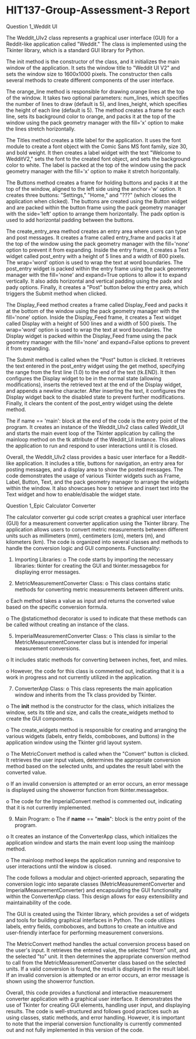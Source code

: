 # HIT137-Group-Assessment-3 Report
Question 1_Weddit UI

The Weddit_UIv2 class represents a graphical user interface (GUI) for a Reddit-like application called "Weddit." The class is implemented using the Tkinter library, which is a standard GUI library for Python.

The init method is the constructor of the class, and it initializes the main window of the application. It sets the window title to "Weddit UI V2" and sets the window size to 1600x1000 pixels. The constructor then calls several methods to create different components of the user interface.

The orange_line method is responsible for drawing orange lines at the top of the window. It takes two optional parameters: num_lines, which specifies the number of lines to draw (default is 5), and lines_height, which specifies the height of each line (default is 5). The method creates a frame for each line, sets its background color to orange, and packs it at the top of the window using the pack geometry manager with the fill='x' option to make the lines stretch horizontally.

The Titles method creates a title label for the application. It uses the font module to create a font object with the Comic Sans MS font family, size 30, and bold weight. It then creates a label widget with the text "Welcome to WedditV2," sets the font to the created font object, and sets the background color to white. The label is packed at the top of the window using the pack geometry manager with the fill='x' option to make it stretch horizontally.

The Buttons method creates a frame for holding buttons and packs it at the top of the window, aligned to the left side using the anchor='w' option. It creates three buttons: "Settings," "Home," and "???" (which closes the application when clicked). The buttons are created using the Button widget and are packed within the button frame using the pack geometry manager with the side='left' option to arrange them horizontally. The padx option is used to add horizontal padding between the buttons.

The create_entry_area method creates an entry area where users can type and post messages. It creates a frame called entry_frame and packs it at the top of the window using the pack geometry manager with the fill='none' option to prevent it from expanding. Inside the entry frame, it creates a Text widget called post_entry with a height of 5 lines and a width of 800 pixels. The wrap='word' option is used to wrap the text at word boundaries. The post_entry widget is packed within the entry frame using the pack geometry manager with the fill='none' and expand=True options to allow it to expand vertically. It also adds horizontal and vertical padding using the padx and pady options. Finally, it creates a "Post" button below the entry area, which triggers the Submit method when clicked.

The Display_Feed method creates a frame called Display_Feed and packs it at the bottom of the window using the pack geometry manager with the fill='none' option. Inside the Display_Feed frame, it creates a Text widget called Display with a height of 500 lines and a width of 500 pixels. The wrap='word' option is used to wrap the text at word boundaries. The Display widget is packed within the Display_Feed frame using the pack geometry manager with the fill='none' and expand=False options to prevent it from expanding.

The Submit method is called when the "Post" button is clicked. It retrieves the text entered in the post_entry widget using the get method, specifying the range from the first line (1.0) to the end of the text (tk.END). It then configures the Display widget to be in the normal state (allowing modifications), inserts the retrieved text at the end of the Display widget, and appends a newline character. After inserting the text, it configures the Display widget back to the disabled state to prevent further modifications. Finally, it clears the content of the post_entry widget using the delete method.

The if name == 'main': block at the end of the code is the entry point of the program. It creates an instance of the Weddit_UIv2 class called Weddit_UI and starts the main event loop of the Tkinter application by calling the mainloop method on the tk attribute of the Weddit_UI instance. This allows the application to run and respond to user interactions until it is closed.

Overall, the Weddit_UIv2 class provides a basic user interface for a Reddit-like application. It includes a title, buttons for navigation, an entry area for posting messages, and a display area to show the posted messages. The code demonstrates the usage of various Tkinter widgets such as Frame, Label, Button, Text, and the pack geometry manager to arrange the widgets within the window. It also showcases how to retrieve and insert text into the Text widget and how to enable/disable the widget state.

Question 1_Epic Calculator Converter

The calculator converter gui code script creates a graphical user interface (GUI) for a measurement converter application using the Tkinter library. The application allows users to convert metric measurements between different units such as millimeters (mm), centimeters (cm), meters (m), and kilometers (km). The code is organized into several classes and methods to handle the conversion logic and GUI components.
Functionality:
1.	Importing Libraries: 
o	The code starts by importing the necessary libraries: tkinter for creating the GUI and tkinter.messagebox for displaying error messages.

3.	MetricMeasurementConverter Class: 
o	This class contains static methods for converting metric measurements between different units.

o	Each method takes a value as input and returns the converted value based on the specific conversion formula.

o	The @staticmethod decorator is used to indicate that these methods can be called without creating an instance of the class.

5.	ImperialMeasurementConverter Class: 
o	This class is similar to the MetricMeasurementConverter class but is intended for imperial measurement conversions.

o	It includes static methods for converting between inches, feet, and miles.

o	However, the code for this class is commented out, indicating that it is a work in progress and not currently utilized in the application.

7.	ConverterApp Class: 
o	This class represents the main application window and inherits from the Tk class provided by Tkinter.

o	The __init__ method is the constructor for the class, which initializes the window, sets its title and size, and calls the create_widgets method to create the GUI components.

o	The create_widgets method is responsible for creating and arranging the various widgets (labels, entry fields, comboboxes, and buttons) in the application window using the Tkinter grid layout system.

o	The MetricConvert method is called when the "Convert" button is clicked. It retrieves the user input values, determines the appropriate conversion method based on the selected units, and updates the result label with the converted value.

o	If an invalid conversion is attempted or an error occurs, an error message is displayed using the showerror function from tkinter.messagebox.

o	The code for the ImperialConvert method is commented out, indicating that it is not currently implemented.

9.	Main Program: 
o	The if __name__ == "__main__": block is the entry point of the program.

o	It creates an instance of the ConverterApp class, which initializes the application window and starts the main event loop using the mainloop method.

o	The mainloop method keeps the application running and responsive to user interactions until the window is closed.

The code follows a modular and object-oriented approach, separating the conversion logic into separate classes (MetricMeasurementConverter and ImperialMeasurementConverter) and encapsulating the GUI functionality within the ConverterApp class. This design allows for easy extensibility and maintainability of the code.

The GUI is created using the Tkinter library, which provides a set of widgets and tools for building graphical interfaces in Python. The code utilizes labels, entry fields, comboboxes, and buttons to create an intuitive and user-friendly interface for performing measurement conversions.

The MetricConvert method handles the actual conversion process based on the user's input. It retrieves the entered value, the selected "from" unit, and the selected "to" unit. It then determines the appropriate conversion method to call from the MetricMeasurementConverter class based on the selected units. If a valid conversion is found, the result is displayed in the result label. If an invalid conversion is attempted or an error occurs, an error message is shown using the showerror function.

Overall, this code provides a functional and interactive measurement converter application with a graphical user interface. It demonstrates the use of Tkinter for creating GUI elements, handling user input, and displaying results. The code is well-structured and follows good practices such as using classes, static methods, and error handling. However, it is important to note that the imperial conversion functionality is currently commented out and not fully implemented in this version of the code.


